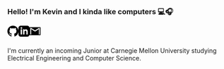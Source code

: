 ### Hello! I'm Kevin and I kinda like computers 💻🎧
[<img align="left" alt="GitHub" width="25px" src="github.svg" />][github]
[<img align="left" alt="LinkedIn" width="25px" src="linkedin.svg" />][linkedin]
[<img align="left" alt="Email" width="25px" src="gmail.svg" />][email]

<br>
<br>

I'm currently an incoming Junior at Carnegie Mellon University studying Electrical Engineering and Computer Science.



[github]: https://github.com/RockinBananas
[linkedin]: https://www.linkedin.com/in/yuchan-huang/
[email]: mailto:klightningspare@gmail.com
